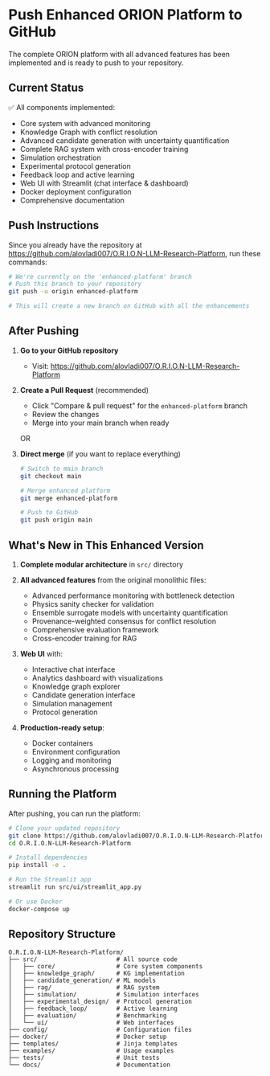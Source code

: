 # Push Enhanced ORION Platform to GitHub

The complete ORION platform with all advanced features has been implemented and is ready to push to your repository.

## Current Status

✅ All components implemented:
- Core system with advanced monitoring
- Knowledge Graph with conflict resolution
- Advanced candidate generation with uncertainty quantification
- Complete RAG system with cross-encoder training
- Simulation orchestration
- Experimental protocol generation
- Feedback loop and active learning
- Web UI with Streamlit (chat interface & dashboard)
- Docker deployment configuration
- Comprehensive documentation

## Push Instructions

Since you already have the repository at https://github.com/alovladi007/O.R.I.O.N-LLM-Research-Platform, run these commands:

```bash
# We're currently on the 'enhanced-platform' branch
# Push this branch to your repository
git push -u origin enhanced-platform

# This will create a new branch on GitHub with all the enhancements
```

## After Pushing

1. **Go to your GitHub repository**
   - Visit: https://github.com/alovladi007/O.R.I.O.N-LLM-Research-Platform

2. **Create a Pull Request** (recommended)
   - Click "Compare & pull request" for the `enhanced-platform` branch
   - Review the changes
   - Merge into your main branch when ready

   OR

3. **Direct merge** (if you want to replace everything)
   ```bash
   # Switch to main branch
   git checkout main
   
   # Merge enhanced platform
   git merge enhanced-platform
   
   # Push to GitHub
   git push origin main
   ```

## What's New in This Enhanced Version

1. **Complete modular architecture** in `src/` directory
2. **All advanced features** from the original monolithic files:
   - Advanced performance monitoring with bottleneck detection
   - Physics sanity checker for validation
   - Ensemble surrogate models with uncertainty quantification
   - Provenance-weighted consensus for conflict resolution
   - Comprehensive evaluation framework
   - Cross-encoder training for RAG
   
3. **Web UI** with:
   - Interactive chat interface
   - Analytics dashboard with visualizations
   - Knowledge graph explorer
   - Candidate generation interface
   - Simulation management
   - Protocol generation

4. **Production-ready setup**:
   - Docker containers
   - Environment configuration
   - Logging and monitoring
   - Asynchronous processing

## Running the Platform

After pushing, you can run the platform:

```bash
# Clone your updated repository
git clone https://github.com/alovladi007/O.R.I.O.N-LLM-Research-Platform.git
cd O.R.I.O.N-LLM-Research-Platform

# Install dependencies
pip install -e .

# Run the Streamlit app
streamlit run src/ui/streamlit_app.py

# Or use Docker
docker-compose up
```

## Repository Structure

```
O.R.I.O.N-LLM-Research-Platform/
├── src/                      # All source code
│   ├── core/                 # Core system components
│   ├── knowledge_graph/      # KG implementation
│   ├── candidate_generation/ # ML models
│   ├── rag/                  # RAG system
│   ├── simulation/           # Simulation interfaces
│   ├── experimental_design/  # Protocol generation
│   ├── feedback_loop/        # Active learning
│   ├── evaluation/           # Benchmarking
│   └── ui/                   # Web interfaces
├── config/                   # Configuration files
├── docker/                   # Docker setup
├── templates/                # Jinja templates
├── examples/                 # Usage examples
├── tests/                    # Unit tests
└── docs/                     # Documentation
```